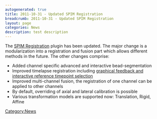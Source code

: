 ```yaml
---
autogenerated: true
title: 2011-10-31 - Updated SPIM Registration
breadcrumb: 2011-10-31 - Updated SPIM Registration
layout: page
categories: News
description: test description
---
```


The [SPIM Registration](SPIM_Registration "wikilink") plugin has been updated. The major change is a modularization into a registration and fusion part which allows different methods in the future. The other changes comprise:

  - Added channel specific advanced and interactive bead-segmentation
  - Improved timelapse registration including [ graphical feedback and interactive reference timepoint selection](SPIM_Bead_Registration#How_timelapse_registration_works "wikilink")
  - Improved multi-channel fusion, the registration of one channel can be applied to other channels
  - By default, overriding of axial and lateral calibration is possible
  - Various transformation models are supported now: Translation, Rigid, Affine

[Category:News](Category_News "wikilink")
